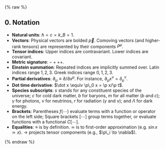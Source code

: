 {% raw %} 

<section markdown="1">

## 0. Notation
 
- **Natural units**: $\hbar = c = k\_B = 1$. 
- **Vectors**: Physical vectors are bolded $\vec p$. Comoving vectors (and higher-rank tensors) are represented by their components $P^\mu$.
- **Tensor indices**: Upper indices are contravariant. Lower indices are covariant.
- **Metric signature**: ${-} {+} {+} {+}$.
- **Einstein summation**: Repeated indices are implicitly summed over. Latin indices range $1,2,3$. Greek indices range $0,1,2,3$.
- **Partial derivatives**: $\partial_\mu \equiv \partial/\partial x^\mu$. For instance, $\partial_\mu x^\nu = \delta_\mu^\nu$.
- **Dot time derivative**: $\dot x \equiv \p\_0 x = \p x/\p t$.
- **Species subscripts**: $s$ stands for any constituent species of the universe; $c$ for cold dark matter, $b$ for baryons, $m$ for all matter ($b$ and $c$); $\gamma$ for photons, $\nu$ for neutrinos, $r$ for radiation ($\gamma$ and $\nu$); and $\Lambda$ for dark energy.
- **Brackets**: Parentheses $f(\cdots)$ evaluate terms with a function or operator on the left side; Square brackets $[\cdots]$ group terms together, or evaluate functions with a functional $C[\cdots]$.
- **Equalities**: $\equiv$ is by definition. $\simeq$ is to first-order approximation (e.g. $\sin x\simeq x$). $\to$ projects tensor components (e.g., $\p\_i \to \nabla$).

</section>

{% endraw %}
